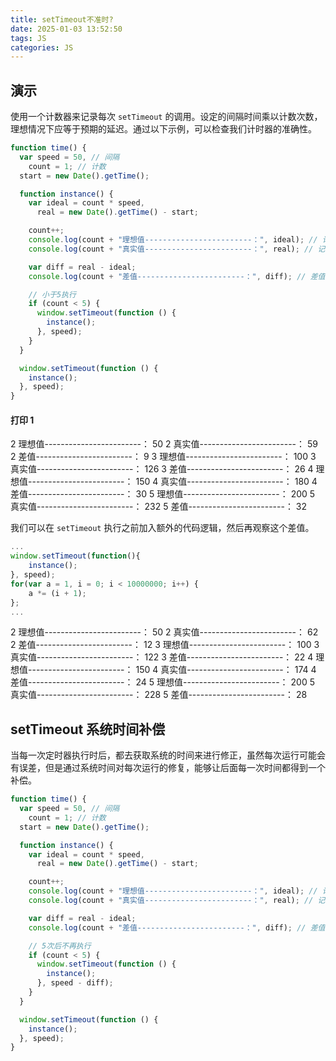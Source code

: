 ```yaml
---
title: setTimeout不准时?
date: 2025-01-03 13:52:50
tags: JS
categories: JS
---
```


## 演示

使用一个计数器来记录每次 `setTimeout` 的调用。设定的间隔时间乘以计数次数，理想情况下应等于预期的延迟。通过以下示例，可以检查我们计时器的准确性。

```js
function time() {
  var speed = 50, // 间隔
    count = 1; // 计数
  start = new Date().getTime();

  function instance() {
    var ideal = count * speed,
      real = new Date().getTime() - start;

    count++;
    console.log(count + "理想值------------------------：", ideal); // 记录理想值
    console.log(count + "真实值------------------------：", real); // 记录理想值

    var diff = real - ideal;
    console.log(count + "差值------------------------：", diff); // 差值

    // 小于5执行
    if (count < 5) {
      window.setTimeout(function () {
        instance();
      }, speed);
    }
  }

  window.setTimeout(function () {
    instance();
  }, speed);
}
```

#### 打印 1

2 理想值------------------------： 50
2 真实值------------------------： 59
2 差值------------------------： 9
3 理想值------------------------： 100
3 真实值------------------------： 126
3 差值------------------------： 26
4 理想值------------------------： 150
4 真实值------------------------： 180
4 差值------------------------： 30
5 理想值------------------------： 200
5 真实值------------------------： 232
5 差值------------------------： 32

我们可以在 `setTimeout` 执行之前加入额外的代码逻辑，然后再观察这个差值。

```js
...
window.setTimeout(function(){
    instance();
}, speed);
for(var a = 1, i = 0; i < 10000000; i++) {
    a *= (i + 1);
};
...

```

2 理想值------------------------： 50
2 真实值------------------------： 62
2 差值------------------------： 12
3 理想值------------------------： 100
3 真实值------------------------： 122
3 差值------------------------： 22
4 理想值------------------------： 150
4 真实值------------------------： 174
4 差值------------------------： 24
5 理想值------------------------： 200
5 真实值------------------------： 228
5 差值------------------------： 28

## setTimeout 系统时间补偿

当每一次定时器执行时后，都去获取系统的时间来进行修正，虽然每次运行可能会有误差，但是通过系统时间对每次运行的修复，能够让后面每一次时间都得到一个补偿。

```js
function time() {
  var speed = 50, // 间隔
    count = 1; // 计数
  start = new Date().getTime();

  function instance() {
    var ideal = count * speed,
      real = new Date().getTime() - start;

    count++;
    console.log(count + "理想值------------------------：", ideal); // 记录理想值
    console.log(count + "真实值------------------------：", real); // 记录理想值

    var diff = real - ideal;
    console.log(count + "差值------------------------：", diff); // 差值

    // 5次后不再执行
    if (count < 5) {
      window.setTimeout(function () {
        instance();
      }, speed - diff);
    }
  }

  window.setTimeout(function () {
    instance();
  }, speed);
}
```
